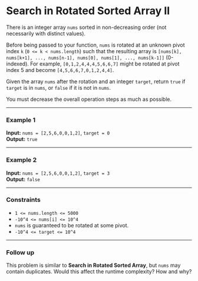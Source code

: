# Search in Rotated Sorted Array II

There is an integer array `nums` sorted in non-decreasing order (not necessarily with distinct values).

Before being passed to your function, `nums` is rotated at an unknown pivot index `k` (`0 <= k < nums.length`) such that the resulting array is `[nums[k], nums[k+1], ..., nums[n-1], nums[0], nums[1], ..., nums[k-1]]` (0-indexed). For example, `[0,1,2,4,4,4,5,6,6,7]` might be rotated at pivot index 5 and become `[4,5,6,6,7,0,1,2,4,4]`.

Given the array `nums` after the rotation and an integer `target`, return `true` if `target` is in `nums`, or `false` if it is not in `nums`.

You must decrease the overall operation steps as much as possible.

---

### Example 1

**Input:** `nums = [2,5,6,0,0,1,2]`, `target = 0`  
**Output:** `true`

---

### Example 2

**Input:** `nums = [2,5,6,0,0,1,2]`, `target = 3`  
**Output:** `false`

---

### Constraints

- `1 <= nums.length <= 5000`
- `-10^4 <= nums[i] <= 10^4`
- `nums` is guaranteed to be rotated at some pivot.
- `-10^4 <= target <= 10^4`

---

### Follow up

This problem is similar to **Search in Rotated Sorted Array**, but `nums` may contain duplicates. Would this affect the runtime complexity? How and why?
